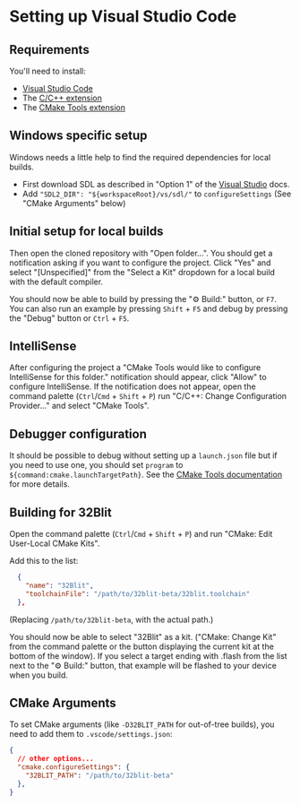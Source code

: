 # Setting up Visual Studio Code

## Requirements
You'll need to install:
 - [Visual Studio Code](https://code.visualstudio.com/)
 - The [C/C++ extension](https://marketplace.visualstudio.com/items?itemName=ms-vscode.cpptools)
 - The [CMake Tools extension](https://marketplace.visualstudio.com/items?itemName=ms-vscode.cmake-tools)

## Windows specific setup

Windows needs a little help to find the required dependencies for local builds.

 - First download SDL as described in "Option 1" of the [Visual Studio](Windows-VisualStudio.md) docs.
 - Add `"SDL2_DIR": "${workspaceRoot}/vs/sdl/"` to `configureSettings` (See "CMake Arguments" below)

## Initial setup for local builds
Then open the cloned repository with "Open folder...". You should get a notification asking if you want to configure the project. Click "Yes" and select "[Unspecified]" from the "Select a Kit" dropdown for a local build with the default compiler.

You should now be able to build by pressing the "⚙ Build:" button, or `F7`. You can also run an example by pressing `Shift` + `F5` and debug by pressing the "Debug" button or `Ctrl` + `F5`.

## IntelliSense

After configuring the project a "CMake Tools would like to configure IntelliSense for this folder." notification should appear, click "Allow" to configure IntelliSense. If the notification does not appear, open the command palette (`Ctrl`/`Cmd` + `Shift` + `P`) run "C/C++: Change Configuration Provider..." and select "CMake Tools".

## Debugger configuration

It should be possible to debug without setting up a `launch.json` file but if you need to use one, you should set `program` to `${command:cmake.launchTargetPath}`. See the [CMake Tools documentation](https://vector-of-bool.github.io/docs/vscode-cmake-tools/debugging.html#debugging-with-cmake-tools-and-launch-json) for more details.

## Building for 32Blit

Open the command palette (`Ctrl`/`Cmd` + `Shift` + `P`) and run "CMake: Edit User-Local CMake Kits".

Add this to the list:
```json
  {
    "name": "32Blit",
    "toolchainFile": "/path/to/32blit-beta/32blit.toolchain"
  },
```
(Replacing `/path/to/32blit-beta`, with the actual path.)

You should now be able to select "32Blit" as a kit. ("CMake: Change Kit" from the command palette or the button displaying the current kit at the bottom of the window). If you select a target ending with .flash from the list next to the "⚙ Build:" button, that example will be flashed to your device when you build.

## CMake Arguments

To set CMake arguments (like `-D32BLIT_PATH` for out-of-tree builds), you need to add them to `.vscode/settings.json`:

```json
{
  // other options...
  "cmake.configureSettings": {
    "32BLIT_PATH": "/path/to/32blit-beta"
  },
}
```